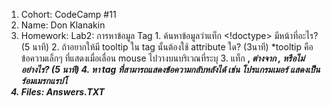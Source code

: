 1. Cohort: CodeCamp #11
2. Name: Don Klanakin
3. Homework:
      Lab2: การหาข้อมูล Tag
            1. ค้นหาข้อมูลว่าแท็ก <!doctype> มีหน้าที่อะไร? (5 นาที)
            2. ถ้าอยากให้มี tooltip ใน tag นั้นต้องใช้ attribute ใด? (3นาที)
                  *tooltip คือข้อความเล็กๆ ที่แสดงเมื่อเลื่อน mouse ไปวางบนบริเวณที่ระบุ
            3. แท็ก <b>, <i> ต่างจาก <strong>, <em> หรือไม่ อย่างไร? (5 นาที)
            4. หา tag ที่สามารถแสดงข้อความกลับหลังได้
                  เช่น โปรแกรมเมอร์ แสดงเป็น ร์อมเมรกแรปโ
4. Files:
      Answers.TXT